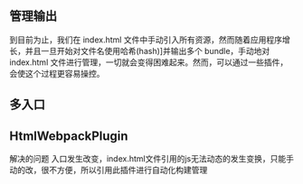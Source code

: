 ## 管理输出
到目前为止，我们在 index.html 文件中手动引入所有资源，然而随着应用程序增长，并且一旦开始对文件名使用哈希(hash)]并输出多个 bundle，手动地对 index.html 文件进行管理，一切就会变得困难起来。然而，可以通过一些插件，会使这个过程更容易操控。
## 多入口
## HtmlWebpackPlugin
解决的问题
入口发生改变，index.html文件引用的js无法动态的发生变换，只能手动的改，很不方便，所以引用此插件进行自动化构建管理